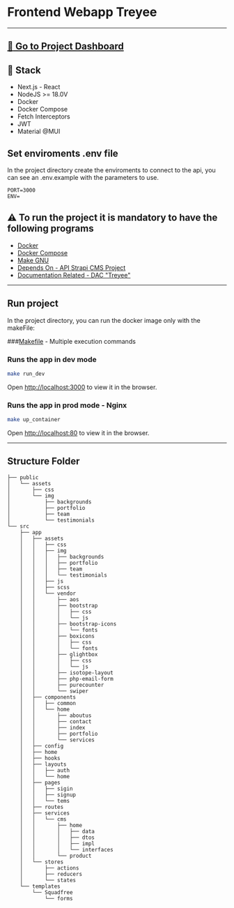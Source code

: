 # Frontend Webapp Treyee
---

## [:construction: Go to Project Dashboard](https://www.notion.so/treyee/Treyee-World-Wide-Web-0f230fb08f864ccaaaf5cf74174a8fcb?pvs=4)

## :hammer: Stack
- Next.js - React
- NodeJS >= 18.0V
- Docker
- Docker Compose
- Fetch Interceptors
- JWT
- Material @MUI

## Set enviroments .env file

In the project directory create the enviroments to connect to the api, you can see an .env.example with the parameters to use.

```env
PORT=3000
ENV=
```

## :warning: To run the project it is mandatory to have the following programs
- [Docker](https://www.docker.com/products/docker-desktop/)
- [Docker Compose](https://docs.docker.com/compose/install/linux/)
- [Make GNU](https://gnuwin32.sourceforge.net/packages/make.htm)
- [Depends On - API Strapi CMS Project]()
- [Documentation Related - DAC "Treyee"](https://github.com/treyee/documentation-flows)

---

## Run project

In the project directory, you can run the docker image only with the makeFile:

###[Makefile](https://github.com/treyee/webpage/blob/main/Makefile) - Multiple execution commands


### Runs the app in dev mode
``` bash
make run_dev 
```
Open [http://localhost:3000](http://localhost:3000) to view it in the browser.

### Runs the app in prod mode - Nginx
``` bash
make up_container 
```
Open [http://localhost:80](http://localhost:80) to view it in the browser.


--- 

## Structure Folder
```
├── public
│   └── assets
│       ├── css
│       └── img
│           ├── backgrounds
│           ├── portfolio
│           ├── team
│           └── testimonials
└── src
    ├── app
    │   ├── assets
    │   │   ├── css
    │   │   ├── img
    │   │   │   ├── backgrounds
    │   │   │   ├── portfolio
    │   │   │   ├── team
    │   │   │   └── testimonials
    │   │   ├── js
    │   │   ├── scss
    │   │   └── vendor
    │   │       ├── aos
    │   │       ├── bootstrap
    │   │       │   ├── css
    │   │       │   └── js
    │   │       ├── bootstrap-icons
    │   │       │   └── fonts
    │   │       ├── boxicons
    │   │       │   ├── css
    │   │       │   └── fonts
    │   │       ├── glightbox
    │   │       │   ├── css
    │   │       │   └── js
    │   │       ├── isotope-layout
    │   │       ├── php-email-form
    │   │       ├── purecounter
    │   │       └── swiper
    │   ├── components
    │   │   ├── common
    │   │   └── home
    │   │       ├── aboutus
    │   │       ├── contact
    │   │       ├── index
    │   │       ├── portfolio
    │   │       └── services
    │   ├── config
    │   ├── home
    │   ├── hooks
    │   ├── layouts
    │   │   ├── auth
    │   │   └── home
    │   ├── pages
    │   │   ├── sigin
    │   │   ├── signup
    │   │   └── tems
    │   ├── routes
    │   ├── services
    │   │   └── cms
    │   │       ├── home
    │   │       │   ├── data
    │   │       │   ├── dtos
    │   │       │   ├── impl
    │   │       │   └── interfaces
    │   │       └── product
    │   └── stores
    │       ├── actions
    │       ├── reducers
    │       └── states
    └── templates
        └── Squadfree
            └── forms
```